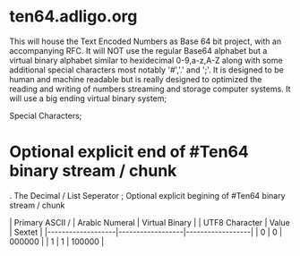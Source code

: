 # ten64.adligo.org
This will house the Text Encoded Numbers as Base 64 bit project, with an accompanying RFC.   It will NOT use the regular Base64 alphabet but a virtual binary alphabet similar to hexidecimal 0-9,a-z,A-Z along with some additional special characters most notably '#','.' and ';'.  It is designed to be human and machine readable but is really designed to optimized the reading and writing of numbers streaming and storage computer systems.   It will use a big ending virtual binary system;

Special Characters;
#   Optional explicit end of #Ten64 binary stream / chunk
.   The Decimal / List Seperator
;   Optional explicit begining of #Ten64 binary stream / chunk

| Primary ASCII /   |  Arabic Numeral  |  Virtual Binary  | 
| UTF8 Character    |  Value           |  Sextet          |
|-------------------|------------------|------------------|
| 0                 |  0               | 000000           |
| 1                 |  1               | 100000           |
